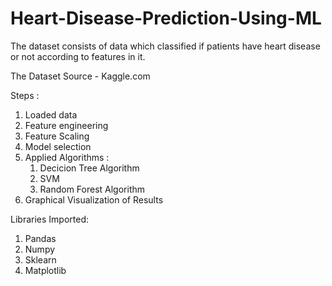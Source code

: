 # Heart-Disease-Prediction-Using-ML
The dataset consists of data which classified if patients have heart disease or not according to features in it.

The Dataset Source - Kaggle.com 

Steps : 
1. Loaded data
2. Feature engineering
3. Feature Scaling
4. Model selection
5. Applied Algorithms : 
   1) Decicion Tree Algorithm
   2) SVM
   3) Random Forest Algorithm
6. Graphical Visualization of Results

Libraries Imported:
1. Pandas
2. Numpy
3. Sklearn
4. Matplotlib
